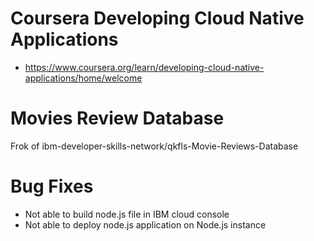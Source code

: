# Coursera Developing Cloud Native Applications
* https://www.coursera.org/learn/developing-cloud-native-applications/home/welcome
# Movies Review Database

Frok of ibm-developer-skills-network/qkfls-Movie-Reviews-Database

# Bug Fixes
* Not able to build node.js file in IBM cloud console
* Not able to deploy node.js application on Node.js instance
